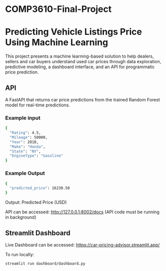 # COMP3610-Final-Project

# Predicting Vehicle Listings Price Using Machine Learning

This project presents a machine learning-based solution to help dealers, sellers and car buyers understand used car prices through data exploration, predictive modeling, a dashboard interface, and an API for programmatic price prediction.


## API
A FastAPI that returns car price predictions from the trained Random Forest model for real-time predictions.

### Example input
```bash
{
  "Rating": 4.5,
  "Mileage": 50000,
  "Year": 2018,
  "Make": "Honda",
  "State": "NY",
  "EngineType": "Gasoline"
}
```

### Example Output
```bash
{
  "predicted_price": 16230.50
}
```
Output: Predicted Price (USD)


API can be accessed: http://127.0.0.1:8002/docs (API code must be running in background)


## Streamlit Dashboard

Live Dashboard can be accessed: https://car-pricing-advisor.streamlit.app/

To run locally:

```bash
streamlit run dashboard/dashboard.py
